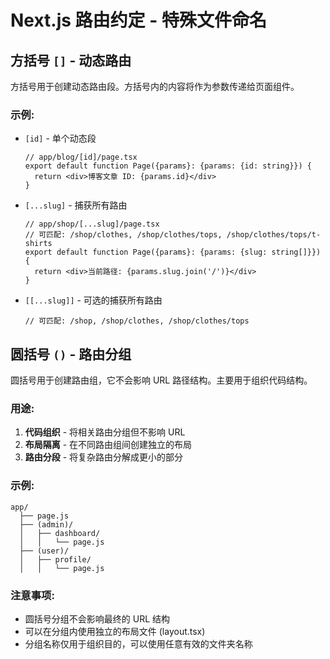 # Next.js 路由约定 - 特殊文件命名

## 方括号 `[]` - 动态路由

方括号用于创建动态路由段。方括号内的内容将作为参数传递给页面组件。

### 示例:

- `[id]` - 单个动态段

  ```tsx
  // app/blog/[id]/page.tsx
  export default function Page({params}: {params: {id: string}}) {
    return <div>博客文章 ID: {params.id}</div>
  }
  ```

- `[...slug]` - 捕获所有路由

  ```tsx
  // app/shop/[...slug]/page.tsx
  // 可匹配: /shop/clothes, /shop/clothes/tops, /shop/clothes/tops/t-shirts
  export default function Page({params}: {params: {slug: string[]}}) {
    return <div>当前路径: {params.slug.join('/')}</div>
  }
  ```

- `[[...slug]]` - 可选的捕获所有路由
  ```tsx
  // 可匹配: /shop, /shop/clothes, /shop/clothes/tops
  ```

## 圆括号 `()` - 路由分组

圆括号用于创建路由组，它不会影响 URL 路径结构。主要用于组织代码结构。

### 用途:

1. **代码组织** - 将相关路由分组但不影响 URL
2. **布局隔离** - 在不同路由组间创建独立的布局
3. **路由分段** - 将复杂路由分解成更小的部分

### 示例:

```
app/
  ├── page.js
  ├── (admin)/
  │   ├── dashboard/
  │   │   └── page.js
  ├── (user)/
  │   ├── profile/
  │   │   └── page.js
```

### 注意事项:

- 圆括号分组不会影响最终的 URL 结构
- 可以在分组内使用独立的布局文件 (layout.tsx)
- 分组名称仅用于组织目的，可以使用任意有效的文件夹名称
